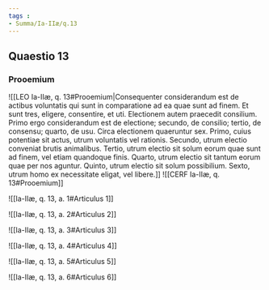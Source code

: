 ```yaml
---
tags : 
- Summa/Ia-IIæ/q.13
---
```


## Quaestio 13

### Prooemium

![[LEO Ia-IIæ, q. 13#Prooemium|Consequenter considerandum est de actibus voluntatis qui sunt in comparatione ad ea quae sunt ad finem. Et sunt tres, eligere, consentire, et uti. Electionem autem praecedit consilium. Primo ergo considerandum est de electione; secundo, de consilio; tertio, de consensu; quarto, de usu. Circa electionem quaeruntur sex. Primo, cuius potentiae sit actus, utrum voluntatis vel rationis. Secundo, utrum electio conveniat brutis animalibus. Tertio, utrum electio sit solum eorum quae sunt ad finem, vel etiam quandoque finis. Quarto, utrum electio sit tantum eorum quae per nos aguntur. Quinto, utrum electio sit solum possibilium. Sexto, utrum homo ex necessitate eligat, vel libere.]]
![[CERF Ia-IIæ, q. 13#Prooemium]]

![[Ia-IIæ, q. 13, a. 1#Articulus 1]]

![[Ia-IIæ, q. 13, a. 2#Articulus 2]]

![[Ia-IIæ, q. 13, a. 3#Articulus 3]]

![[Ia-IIæ, q. 13, a. 4#Articulus 4]]

![[Ia-IIæ, q. 13, a. 5#Articulus 5]]

![[Ia-IIæ, q. 13, a. 6#Articulus 6]]

